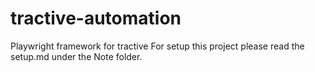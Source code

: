 # tractive-automation
Playwright framework for tractive
For setup this project please read the setup.md under the Note folder.

